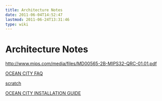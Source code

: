 ```yaml
---
title: Architecture Notes
date: 2011-06-04T14:52:47
lastmod: 2011-06-24T13:31:46
type: wiki
---
```

Architecture Notes
==================

http://www.mips.com/media/files/MD00565-2B-MIPS32-QRC-01.01.pdf

[OCEAN CITY FAQ](OCEAN_CITY_FAQ.md)

[scratch](Scratch.md)

[OCEAN CITY INSTALLATION GUIDE](OCEAN_CITY_INSTALLATION_GUIDE.md)
